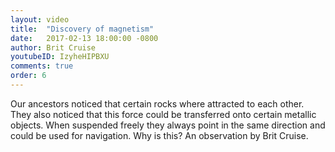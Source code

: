 ```yaml
---
layout: video
title:  "Discovery of magnetism"
date:   2017-02-13 18:00:00 -0800
author: Brit Cruise
youtubeID: IzyheHIPBXU
comments: true
order: 6
--- 
```


Our ancestors noticed that certain rocks where attracted to each other. They also noticed that this force could be transferred onto certain metallic objects. When suspended freely they always point in the same direction and could be used for navigation. Why is this? An observation by Brit Cruise.